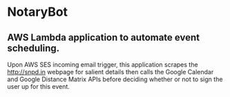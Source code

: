 # NotaryBot
## AWS Lambda application to automate event scheduling. 
Upon AWS SES incoming email trigger, this application scrapes the http://snpd.in webpage for salient details 
then calls the Google Calendar and Google Distance Matrix APIs before deciding whether or not to sign the user up for this event.
